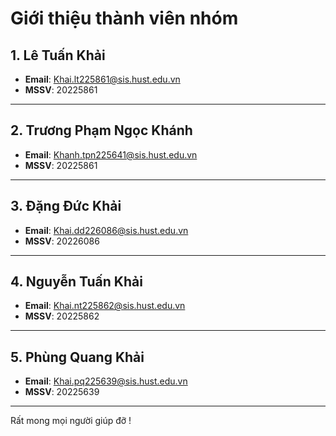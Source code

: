 # Giới thiệu thành viên nhóm

## 1. Lê Tuấn Khải
- **Email**: Khai.lt225861@sis.hust.edu.vn
- **MSSV**: 20225861

---

## 2. Trương Phạm Ngọc Khánh
- **Email**: Khanh.tpn225641@sis.hust.edu.vn
- **MSSV**: 20225861

---

## 3. Đặng Đức Khải
- **Email**: Khai.dd226086@sis.hust.edu.vn
- **MSSV**: 20226086

---

## 4. Nguyễn Tuấn Khải
- **Email**: Khai.nt225862@sis.hust.edu.vn
- **MSSV**: 20225862

---

## 5. Phùng Quang Khải
- **Email**: Khai.pq225639@sis.hust.edu.vn
- **MSSV**: 20225639

---

Rất mong mọi người giúp đỡ !
